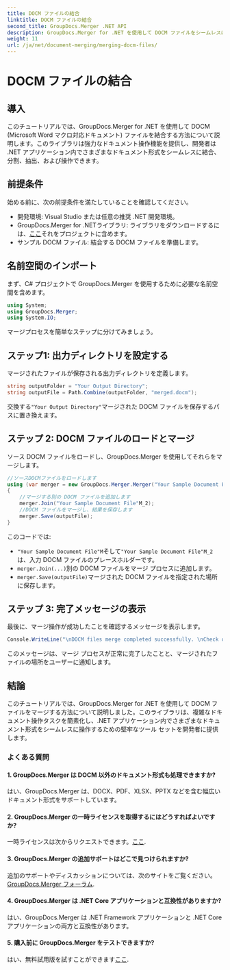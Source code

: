 ```yaml
---
title: DOCM ファイルの結合
linktitle: DOCM ファイルの結合
second_title: GroupDocs.Merger .NET API
description: GroupDocs.Merger for .NET を使用して DOCM ファイルをシームレスに結合する方法を学びます。.NET アプリケーション用のシンプルで効率的なドキュメント操作。
weight: 11
url: /ja/net/document-merging/merging-docm-files/
---
```


# DOCM ファイルの結合

## 導入
このチュートリアルでは、GroupDocs.Merger for .NET を使用して DOCM (Microsoft Word マクロ対応ドキュメント) ファイルを結合する方法について説明します。このライブラリは強力なドキュメント操作機能を提供し、開発者は .NET アプリケーション内でさまざまなドキュメント形式をシームレスに結合、分割、抽出、および操作できます。
## 前提条件
始める前に、次の前提条件を満たしていることを確認してください。
- 開発環境: Visual Studio または任意の推奨 .NET 開発環境。
-  GroupDocs.Merger for .NETライブラリ: ライブラリをダウンロードするには、[ここ](https://releases.groupdocs.com/merger/net/)それをプロジェクトに含めます。
- サンプル DOCM ファイル: 結合する DOCM ファイルを準備します。
  

## 名前空間のインポート
まず、C# プロジェクトで GroupDocs.Merger を使用するために必要な名前空間を含めます。
```csharp
using System; 
using GroupDocs.Merger;
using System.IO;
```

マージプロセスを簡単なステップに分けてみましょう。
## ステップ1: 出力ディレクトリを設定する
マージされたファイルが保存される出力ディレクトリを定義します。
```csharp
string outputFolder = "Your Output Directory";
string outputFile = Path.Combine(outputFolder, "merged.docm");
```
交換する`"Your Output Directory"`マージされた DOCM ファイルを保存するパスに置き換えます。
## ステップ 2: DOCM ファイルのロードとマージ
ソース DOCM ファイルをロードし、GroupDocs.Merger を使用してそれらをマージします。
```csharp
//ソースDOCMファイルをロードします
using (var merger = new GroupDocs.Merger.Merger("Your Sample Document File"M))
{
    //マージする別の DOCM ファイルを追加します
    merger.Join("Your Sample Document File"M_2);
    //DOCM ファイルをマージし、結果を保存します
    merger.Save(outputFile);
}
```
このコードでは:
- `"Your Sample Document File"M`そして`"Your Sample Document File"M_2`は、入力 DOCM ファイルのプレースホルダーです。
- `merger.Join(...)`別の DOCM ファイルをマージ プロセスに追加します。
- `merger.Save(outputFile)`マージされた DOCM ファイルを指定された場所に保存します。
## ステップ 3: 完了メッセージの表示
最後に、マージ操作が成功したことを確認するメッセージを表示します。
```csharp
Console.WriteLine("\nDOCM files merge completed successfully. \nCheck output in {0}", outputFolder);
```
このメッセージは、マージ プロセスが正常に完了したことと、マージされたファイルの場所をユーザーに通知します。

## 結論
このチュートリアルでは、GroupDocs.Merger for .NET を使用して DOCM ファイルをマージする方法について説明しました。このライブラリは、複雑なドキュメント操作タスクを簡素化し、.NET アプリケーション内でさまざまなドキュメント形式をシームレスに操作するための堅牢なツール セットを開発者に提供します。

### よくある質問
#### 1. GroupDocs.Merger は DOCM 以外のドキュメント形式も処理できますか?
はい、GroupDocs.Merger は、DOCX、PDF、XLSX、PPTX などを含む幅広いドキュメント形式をサポートしています。
#### 2. GroupDocs.Merger の一時ライセンスを取得するにはどうすればよいですか?
一時ライセンスは次からリクエストできます。[ここ](https://purchase.groupdocs.com/temporary-license/).
#### 3. GroupDocs.Merger の追加サポートはどこで見つけられますか?
追加のサポートやディスカッションについては、次のサイトをご覧ください。[GroupDocs.Merger フォーラム](https://forum.groupdocs.com/c/merger/32).
#### 4. GroupDocs.Merger は .NET Core アプリケーションと互換性がありますか?
はい、GroupDocs.Merger は .NET Framework アプリケーションと .NET Core アプリケーションの両方と互換性があります。
#### 5. 購入前に GroupDocs.Merger をテストできますか?
はい、無料試用版を試すことができます[ここ](https://releases.groupdocs.com/).